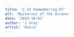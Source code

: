 ```yaml
---
title: '2.33 Remembering-07'
alt: 'Mysteries of the Arcana'
date: '2024-10-03'
author: 'J Gray'
artist: 'Keira'
---
```

